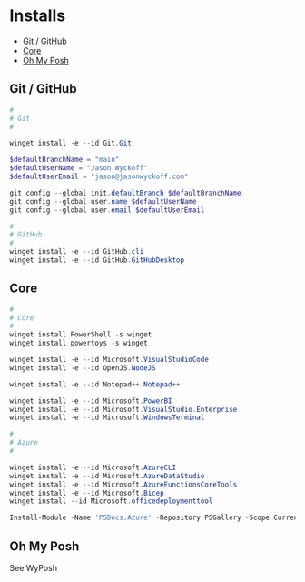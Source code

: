 
# Installs <!-- omit in toc -->

* [Git / GitHub](#git--github)
* [Core](#core)
* [Oh My Posh](#oh-my-posh)

## Git / GitHub

```powershell
#
# Git
#

winget install -e --id Git.Git

$defaultBranchName = "main"
$defaultUserName = "Jason Wyckoff"
$defaultUserEmail = "jason@jasonwyckoff.com"

git config --global init.defaultBranch $defaultBranchName
git config --global user.name $defaultUserName
git config --global user.email $defaultUserEmail

#
# GitHub
#
winget install -e --id GitHub.cli
winget install -e --id GitHub.GitHubDesktop
```

## Core

```powershell
# 
# Core
#
winget install PowerShell -s winget
winget install powertoys -s winget

winget install -e --id Microsoft.VisualStudioCode
winget install -e --id OpenJS.NodeJS

winget install -e --id Notepad++.Notepad++

winget install -e --id Microsoft.PowerBI
winget install -e --id Microsoft.VisualStudio.Enterprise
winget install -e --id Microsoft.WindowsTerminal

#
# Azure
#

winget install -e --id Microsoft.AzureCLI
winget install -e --id Microsoft.AzureDataStudio
winget install -e --id Microsoft.AzureFunctionsCoreTools
winget install -e --id Microsoft.Bicep
winget install --id Microsoft.officedeploymenttool

Install-Module -Name 'PSDocs.Azure' -Repository PSGallery -Scope CurrentUser

```

## Oh My Posh

See WyPosh